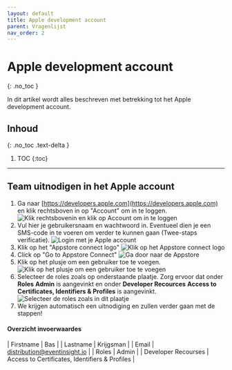 ```yaml
---
layout: default
title: Apple development account
parent: Vragenlijst
nav_order: 2
---
```


# Apple development account
{: .no_toc }

In dit artikel wordt alles beschreven met betrekking tot het Apple development account.

## Inhoud
{: .no_toc .text-delta }

1. TOC
{:toc}

---

## Team uitnodigen in het Apple account

1. Ga naar [https://developers.apple.com](https://developers.apple.com) en klik rechtsboven in op "Account" om in te loggen. 
![Klik rechtsbovenin en klik op Account om in te loggen](/assets/screenshots/vragenlijst/stap1.png)
2. Vul hier je gebruikersnaam en wachtwoord in. Eventueel dien je een SMS-code in te voeren om verder te kunnen gaan (Twee-staps verificatie).
![Login met je Apple account](/assets/screenshots/vragenlijst/stap2.png)
3. Klik op het "Appstore connect logo"
![Klik op het Appstore connect logo](/assets/screenshots/vragenlijst/stap3.png)
4. Click op "Go to Appstore Connect"
![Ga door naar de Appstore](/assets/screenshots/vragenlijst/stap4.png)
5. Klik op het plusje om een gebruiker toe te voegen.
![Klik op het plusje om een gebruiker toe te voegen](/assets/screenshots/vragenlijst/stap5.png)
6. Selecteer de roles zoals op onderstaande plaatje. Zorg ervoor dat onder __Roles__ **Admin** is aangevinkt en onder __Developer Recources__ **Access to Certificates, Identifiers & Profiles** is aangevinkt.
![Selecteer de roles zoals in dit plaatje](/assets/screenshots/vragenlijst/stap6.png)
7. We krijgen automatisch een uitnodiging en zullen verder gaan met de stappen!

#### Overzicht invoerwaardes

| Firstname | Bas |
| Lastname | Krijgsman |
| Email | distribution@eventinsight.io |
| Roles | Admin |
| Developer Recourses | Access to Certificates, Identifiers & Profiles | 